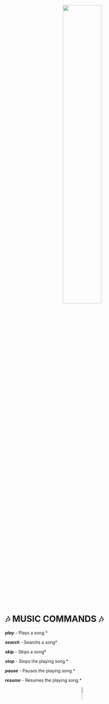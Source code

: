 <div align="center">
<img src="https://cdn.discordapp.com/attachments/761425215652757545/933976714386743336/ezgif.com-gif-maker.gif" align="center" style="width: 50%" />
</div>  



# 🎶 MUSIC COMMANDS 🎶

***play*** - Plays a song.*

***search*** - Searchs a song*

***skip*** - Skips a song*

***stop*** - Stops the playing song.*

***pause*** - Pauses the playing song.*

***resume*** - Resumes the playing song.*

<div align="center">
<img src="https://cdn.discordapp.com/attachments/761425215652757545/933976714386743336/ezgif.com-gif-maker.gif" align="center" style="width: 10%" />
</div>  
